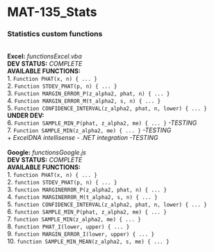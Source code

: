 # MAT-135_Stats
### Statistics custom functions

<br/>**Excel:** *functionsExcel.vba*<br />
**DEV STATUS:** *COMPLETE*<br />
**AVAILABLE FUNCTIONS:**<br />
    1. `Function PHAT(x, n) { ... }`  
    2. `Function STDEV_PHAT(p, n) { ... }`  
    3. `Function MARGIN_ERROR_P(z_alpha2, phat, n) { ... }`  
    4. `Function MARGIN_ERROR_M(t_alpha2, s, n) { ... }`  
    5. `Function CONFIDENCE_INTERVAL(z_alpha2, phat, n, lower) { ... }`  
    **UNDER DEV:**<br />
    6. `Function SAMPLE_MIN_P(phat, z_alpha2, me) { ... }`  *-TESTING*  
    7. `Function SAMPLE_MIN(z_alpha2, me) { ... }`  *-TESTING*  
    + *ExcelDNA intellisense - .NET integration*  *-TESTING*  
<br />**Google:** *functionsGoogle.js*<br />
**DEV STATUS:** *COMPLETE*<br />
**AVAILABLE FUNCTIONS:**<br />
    1. `function PHAT(x, n) { ... }`  
    2. `function STDEV_PHAT(p, n) { ... }`  
    3. `function MARGINERROR_P(z_alpha2, phat, n) { ... }`  
    4. `function MARGINERROR_M(t_alpha2, s, n) { ... }`  
    5. `function CONFIDENCE_INTERVAL(z_alpha2, phat, n, lower) { ... }`  
    6. `function SAMPLE_MIN_P(phat, z_alpha2, me) { ... }`  
    7. `function SAMPLE_MIN(z_alpha2, me) { ... }`  
    8. `function PHAT_I(lower, upper) { ... }`  
    9. `function MARGIN_ERROR_I(lower, upper) { ... }`  
    10. `function SAMPLE_MIN_MEAN(z_alpha2, s, me) { ... }`  
    
